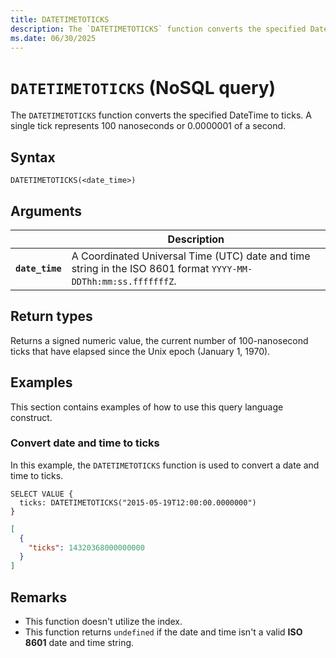 ```yaml
---
title: DATETIMETOTICKS
description: The `DATETIMETOTICKS` function converts the specified DateTime to ticks. A single tick represents 100 nanoseconds or 0.0000001 of a second.
ms.date: 06/30/2025
---
```


# `DATETIMETOTICKS` (NoSQL query)

The `DATETIMETOTICKS` function converts the specified DateTime to ticks. A single tick represents 100 nanoseconds or 0.0000001 of a second.

## Syntax

```nosql
DATETIMETOTICKS(<date_time>)
```

## Arguments

| | Description |
| --- | --- |
| **`date_time`** | A Coordinated Universal Time (UTC) date and time string in the ISO 8601 format `YYYY-MM-DDThh:mm:ss.fffffffZ`. |

## Return types

Returns a signed numeric value, the current number of 100-nanosecond ticks that have elapsed since the Unix epoch (January 1, 1970).

## Examples

This section contains examples of how to use this query language construct.

### Convert date and time to ticks

In this example, the `DATETIMETOTICKS` function is used to convert a date and time to ticks.

```nosql
SELECT VALUE {
  ticks: DATETIMETOTICKS("2015-05-19T12:00:00.0000000")
}
```

```json
[
  {
    "ticks": 14320368000000000
  }
]
```

## Remarks

- This function doesn't utilize the index.
- This function returns `undefined` if the date and time isn't a valid **ISO 8601** date and time string.
